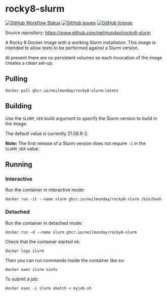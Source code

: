 # rocky8-slurm

[![GitHub Workflow Status](https://img.shields.io/github/workflow/status/neilmunday/rocky8-slurm/Docker%20Image%20CI)](https://github.com/neilmunday/rocky8-slurm/actions/workflows/docker-image.yml) [![GitHub issues](https://img.shields.io/github/issues/neilmunday/rocky8-slurm)](https://github.com/neilmunday/rocky8-slurm/issues) [![GitHub license](https://img.shields.io/github/license/neilmunday/rocky8-slurm)](https://github.com/neilmunday/rocky8-slurm/blob/main/LICENSE)

Source repository: https://www.github.com/neilmunday/rocky8-slurm

A Rocky 8 Docker image with a working Slurm installation. This image is intended to allow tests to be performed against a Slurm version.

At present there are no persistent volumes so each invocation of the image creates a clean set-up.

## Pulling

```
docker pull ghcr.io/neilmunday/rocky8-slurm:latest
```

## Building

Use the `SLURM_VER` build argument to specify the Slurm version to build in the image.

The default value is currently 21.08.8-2.

**Note:** The first release of a Slurm version does not require `-1` in the `SLURM_VER` value.

## Running

### Interactive

Run the container in interactive mode:

```
docker run -it --name slurm ghcr.io/neilmunday/rocky8-slurm /bin/bash
```

### Detached

Run the container in detached mode:

```
docker run -d --name slurm ghcr.io/neilmunday/rocky8-slurm
```

Check that the container started ok:

```
docker logs slurm
```

Then you can run commands inside the container like so:

```
docker exec slurm sinfo
```

To submit a job:

```
docker exec -i slurm sbatch < myjob.sh
```
